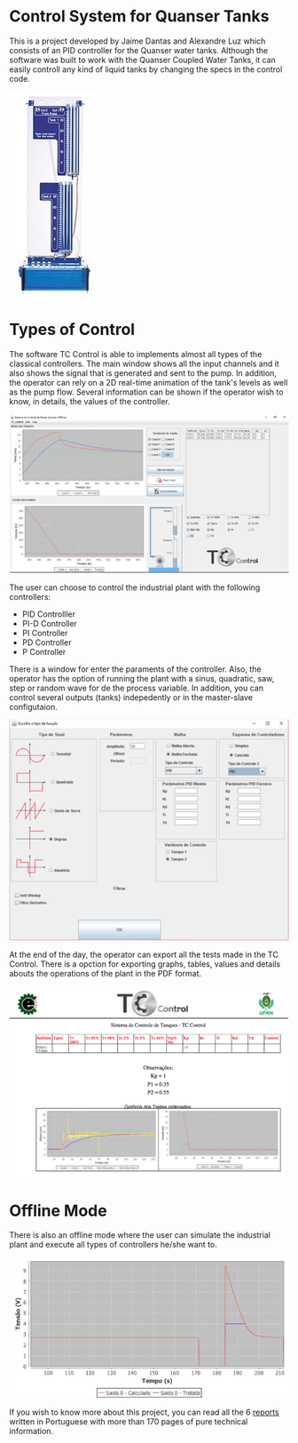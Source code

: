 # Control System for Quanser Tanks
This is a project developed by Jaime Dantas and Alexandre Luz which consists of an PID controller for the Quanser water tanks. Although the software was built to work with the Quanser Coupled Water Tanks, it can easily controll any kind of liquid tanks by changing the specs in the control code.

![](https://github.com/jaimedantas/Tank-Control-PID-System/blob/master/images_git/tank.png)

# Types of Control
The software TC Control is able to implements almost all types of the classical controllers. The main window shows all the input channels and it also shows the signal that is generated and sent to the pump. In addition, the operator can rely on a 2D real-time animation of the tank's levels as well as the pump flow. Several information can be shown if the operator wish to know, in details, the values of the controller.

![](https://github.com/jaimedantas/Tank-Control-PID-System/blob/master/images_git/main.png)

The user can choose to control the industrial plant with the following controllers:
* PID  Controlller
* PI-D Controller
* PI   Controller
* PD   Controller
* P    Controller

There is a window for enter the paraments of the controller. Also, the operator has the option of running the plant with a sinus, quadratic, saw, step or random wave for de the process variable. In addition, you can control several outputs (tanks) indepedently or in the master-slave configutaion.

![](https://github.com/jaimedantas/Tank-Control-PID-System/blob/master/images_git/function.png)

At the end of the day, the operator can export all the tests made in the TC Control. There is a opction for exporting graphs, tables, values and details abouts the operations of the plant in the PDF format. 

![](https://github.com/jaimedantas/Tank-Control-PID-System/blob/master/images_git/report.png)

# Offline Mode
There is also an offline mode where the user can simulate the industrial plant and execute all types of controllers he/she want to.

![](https://github.com/jaimedantas/Tank-Control-PID-System/blob/master/Raw_Data/PainelSaida2.jpg)

If you wish to know more about this project, you can read all the 6 [reports](https://github.com/jaimedantas/Tank-Control-PID-System/tree/master/Relat%C3%B3rios) written in Portuguese with more than 170 pages of pure technical information.
